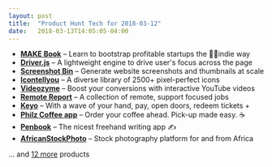 ```yaml
---
layout: post
title:  "Product Hunt Tech for 2018-03-12"
date:   2018-03-13T14:05:05-04:00
---
```


* **[MAKE Book](https://www.producthunt.com/posts/make-book?utm_campaign=producthunt-api&utm_medium=api&utm_source=Application%3A+Daily+Digest+RSS+%28ID%3A+3202%29)** – Learn to bootstrap profitable startups the 👨‍🎤indie way
* **[Driver.js](https://www.producthunt.com/posts/driver-js?utm_campaign=producthunt-api&utm_medium=api&utm_source=Application%3A+Daily+Digest+RSS+%28ID%3A+3202%29)** – A lightweight engine to drive user's focus across the page
* **[Screenshot Bin](https://www.producthunt.com/posts/screenshot-bin?utm_campaign=producthunt-api&utm_medium=api&utm_source=Application%3A+Daily+Digest+RSS+%28ID%3A+3202%29)** – Generate website screenshots and thumbnails at scale
* **[Icontellyou](https://www.producthunt.com/posts/icontellyou?utm_campaign=producthunt-api&utm_medium=api&utm_source=Application%3A+Daily+Digest+RSS+%28ID%3A+3202%29)** – A diverse library of 2500+ pixel-perfect icons
* **[Videozyme](https://www.producthunt.com/posts/videozyme?utm_campaign=producthunt-api&utm_medium=api&utm_source=Application%3A+Daily+Digest+RSS+%28ID%3A+3202%29)** – Boost your conversions with interactive YouTube videos
* **[Remote Report](https://www.producthunt.com/posts/remote-report?utm_campaign=producthunt-api&utm_medium=api&utm_source=Application%3A+Daily+Digest+RSS+%28ID%3A+3202%29)** – A collection of remote, support focused jobs
* **[Keyo](https://www.producthunt.com/posts/keyo?utm_campaign=producthunt-api&utm_medium=api&utm_source=Application%3A+Daily+Digest+RSS+%28ID%3A+3202%29)** – With a wave of your hand, pay, open doors, redeem tickets +
* **[Philz Coffee app](https://www.producthunt.com/posts/philz-coffee-app?utm_campaign=producthunt-api&utm_medium=api&utm_source=Application%3A+Daily+Digest+RSS+%28ID%3A+3202%29)** – Order your coffee ahead. Pick-up made easy. ☕️
* **[Penbook](https://www.producthunt.com/posts/penbook?utm_campaign=producthunt-api&utm_medium=api&utm_source=Application%3A+Daily+Digest+RSS+%28ID%3A+3202%29)** – The nicest freehand writing app ✍️
* **[AfricanStockPhoto](https://www.producthunt.com/posts/africanstockphoto?utm_campaign=producthunt-api&utm_medium=api&utm_source=Application%3A+Daily+Digest+RSS+%28ID%3A+3202%29)** – Stock photography platform for and from Africa

… and [12 more](https://www.producthunt.com/tech) products